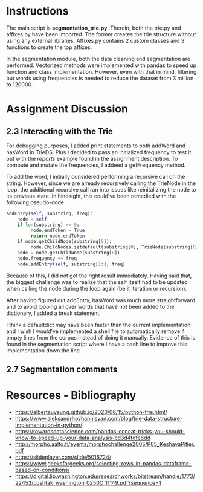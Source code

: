 # Instructions

The main script is **segmentation_trie.py**. Therein, both the trie.py and affixes.py have been imported. The former creates the trie structure without using any external libraries. Affixes.py contains 2 custom classes and 3 functions to create the top affixes. 

In the segmentation module, both the data cleaning and segmentation are performed. Vectorized methods were implemented with pandas to speed up function and class implementation. However, even with that in mind, filtering out words using frequencies is needed to reduce the dataset from 3 million to 120000.


# Assignment Discussion
## 2.3 Interacting with the Trie

For debugging purposes, I added print statements to both addWord and hasWord in TrieDS. Plus I decided to pass an initialized frequency to test it out with the *reports* example found in the assignment description. To compute and mutate the frequencies, I addeed a getFrequency method.

To add the word, I initially considered performing a recursive call on the string. However, since we are already recursively calling the TrieNode in the loop, the additional recursive call ran into issues like reinitalizing the node to its previous state. In hindsight, this could've been remedied with the following pseudo-code

```Python
addEntry(self, substring, freq):
    node = self
    if len(substring) == 0:
         node.endToken = True
         return node.endToken
    if node.getChildNode(substring[0]):
         node.ChildNodes.setdefault(substring[0], TrieNode(substring[0]))
    node = node.getChildNode(substring[0])
    node.frequency += freq
    node.addEntry(self, substring[1:], freq)
```
Because of this, I did not get the right result immediately. Having said that, the biggest challenge was to realize that the self itself had to be updated when calling the node during the loop again (be it iteration or recursion).

After having figured out addEntry, hasWord was much more straightforward and to avoid looping all over words that have not been added to the dictionary, I added a break statement.

I think a defaultdict may have been faster than the current implementation and I wish I would've implemented a shell file to automatically remove 4 empty lines from the corpus instead of doing it manually. Evidence of this is found in the segmentation script where I have a bash line to improve this implementation down the line

## 2.7 Segmentation comments


# Resources - Bibliography

- https://albertauyeung.github.io/2020/06/15/python-trie.html/
- https://www.aleksandrhovhannisyan.com/blog/trie-data-structure-implementation-in-python/
- https://towardsdatascience.com/pandas-concat-tricks-you-should-know-to-speed-up-your-data-analysis-cd3d4fdfe6dd
- http://morpho.aalto.fi/events/morphochallenge2005/P05_KeshavaPitler.pdf
- https://slideplayer.com/slide/5016724/
- https://www.geeksforgeeks.org/selecting-rows-in-pandas-dataframe-based-on-conditions/
- https://digital.lib.washington.edu/researchworks/bitstream/handle/1773/22453/Lushtak_washington_0250O_11149.pdf?sequence=1
